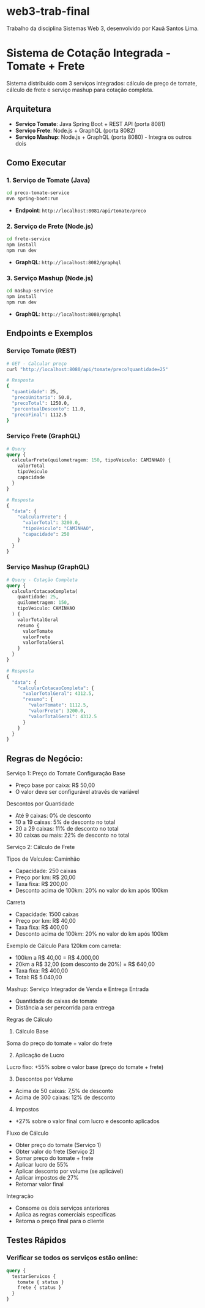 # web3-trab-final
Trabalho da disciplina Sistemas Web 3, desenvolvido por Kauã Santos Lima.

# Sistema de Cotação Integrada - Tomate + Frete

Sistema distribuído com 3 serviços integrados: cálculo de preço de tomate, cálculo de frete e serviço mashup para cotação completa.

## Arquitetura

- **Serviço Tomate**: Java Spring Boot + REST API (porta 8081)
- **Serviço Frete**: Node.js + GraphQL (porta 8082)  
- **Serviço Mashup**: Node.js + GraphQL (porta 8080) - Integra os outros dois

## Como Executar

### 1. Serviço de Tomate (Java)
```bash
cd preco-tomate-service
mvn spring-boot:run
```
- **Endpoint**: `http://localhost:8081/api/tomate/preco`

### 2. Serviço de Frete (Node.js)
```bash
cd frete-service
npm install
npm run dev
```
- **GraphQL**: `http://localhost:8082/graphql`

### 3. Serviço Mashup (Node.js)
```bash
cd mashup-service
npm install
npm run dev
```
- **GraphQL**: `http://localhost:8080/graphql`

## Endpoints e Exemplos

### Serviço Tomate (REST)
```bash
# GET - Calcular preço
curl "http://localhost:8080/api/tomate/preco?quantidade=25"

# Resposta
{
  "quantidade": 25,
  "precoUnitario": 50.0,
  "precoTotal": 1250.0,
  "percentualDesconto": 11.0,
  "precoFinal": 1112.5
}
```

### Serviço Frete (GraphQL)
```graphql
# Query
query {
  calcularFrete(quilometragem: 150, tipoVeiculo: CAMINHAO) {
    valorTotal
    tipoVeiculo
    capacidade
  }
}

# Resposta
{
  "data": {
    "calcularFrete": {
      "valorTotal": 3200.0,
      "tipoVeiculo": "CAMINHAO",
      "capacidade": 250
    }
  }
}
```

### Serviço Mashup (GraphQL)
```graphql
# Query - Cotação Completa
query {
  calcularCotacaoCompleta(
    quantidade: 25, 
    quilometragem: 150, 
    tipoVeiculo: CAMINHAO
  ) {
    valorTotalGeral
    resumo {
      valorTomate
      valorFrete
      valorTotalGeral
    }
  }
}

# Resposta
{
  "data": {
    "calcularCotacaoCompleta": {
      "valorTotalGeral": 4312.5,
      "resumo": {
        "valorTomate": 1112.5,
        "valorFrete": 3200.0,
        "valorTotalGeral": 4312.5
      }
    }
  }
}
```

## Regras de Negócio:

Serviço 1: Preço do Tomate
Configuração Base

- Preço base por caixa: R$ 50,00
- O valor deve ser configurável através de variável

Descontos por Quantidade

- Até 9 caixas: 0% de desconto
- 10 a 19 caixas: 5% de desconto no total
- 20 a 29 caixas: 11% de desconto no total
- 30 caixas ou mais: 22% de desconto no total

Serviço 2: Cálculo de Frete

Tipos de Veículos:
Caminhão
- Capacidade: 250 caixas
- Preço por km: R$ 20,00
- Taxa fixa: R$ 200,00
- Desconto acima de 100km: 20% no valor do km após 100km

Carreta
- Capacidade: 1500 caixas
- Preço por km: R$ 40,00
- Taxa fixa: R$ 400,00
- Desconto acima de 100km: 20% no valor do km após 100km

Exemplo de Cálculo
Para 120km com carreta:

- 100km a R$ 40,00 = R$ 4.000,00
- 20km a R$ 32,00 (com desconto de 20%) = R$ 640,00
- Taxa fixa: R$ 400,00
- Total: R$ 5.040,00

Mashup: Serviço Integrador de Venda e Entrega
Entrada

- Quantidade de caixas de tomate
- Distância a ser percorrida para entrega

Regras de Cálculo
1. Cálculo Base

Soma do preço do tomate + valor do frete

2. Aplicação de Lucro

Lucro fixo: +55% sobre o valor base (preço do tomate + frete)

3. Descontos por Volume

- Acima de 50 caixas: 7,5% de desconto
- Acima de 300 caixas: 12% de desconto

4. Impostos

- +27% sobre o valor final com lucro e desconto aplicados

Fluxo de Cálculo

- Obter preço do tomate (Serviço 1)
- Obter valor do frete (Serviço 2)
- Somar preço do tomate + frete
- Aplicar lucro de 55%
- Aplicar desconto por volume (se aplicável)
- Aplicar impostos de 27%
- Retornar valor final

Integração

- Consome os dois serviços anteriores
- Aplica as regras comerciais específicas
- Retorna o preço final para o cliente

## Testes Rápidos

### Verificar se todos os serviços estão online:
```graphql
query {
  testarServicos {
    tomate { status }
    frete { status }
  }
}
```
